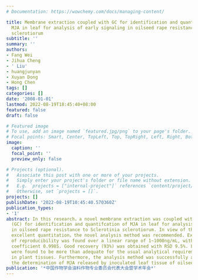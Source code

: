 ```yaml
---
# Documentation: https://wowchemy.com/docs/managing-content/

title: Membrane extraction coupled with GC for identification and quantification of
  MJA in leaf for analysis of early signaling in oilseed rape resistance to sclerotinia
  sclerotiorum
subtitle: ''
summary: ''
authors:
- Fang Wei
- Jihua Cheng
- ' Liu'
- huangjunyan
- Xuyan Dong
- Hong Chen
tags: []
categories: []
date: '2008-01-01'
lastmod: 2022-08-19T18:45:40+08:00
featured: false
draft: false

# Featured image
# To use, add an image named `featured.jpg/png` to your page's folder.
# Focal points: Smart, Center, TopLeft, Top, TopRight, Left, Right, BottomLeft, Bottom, BottomRight.
image:
  caption: ''
  focal_point: ''
  preview_only: false

# Projects (optional).
#   Associate this post with one or more of your projects.
#   Simply enter your project's folder or file name without extension.
#   E.g. `projects = ["internal-project"]` references `content/project/deep-learning/index.md`.
#   Otherwise, set `projects = []`.
projects: []
publishDate: '2022-08-19T10:45:40.570360Z'
publication_types:
- '1'
abstract: In this research，a novel membrane extraction was coupled with gas chromatograph
  (GC) for identification and quantifcation of MJA in leaf for analysis of early signaling
  in oilseed rape resistance to Sclerotinia sclerotiorum. In view of the simplictity，sensitivity，and
  excellent quantitation，the novel analysis method was recommended. Excellent method
  of reproducibility was found over a linear range of 1~1000ng/mL, with the correlation
  coefficient 0.9985. Good recovery (93%) was obtained with RSD 9.5%. LOD was 0.2ng/mL，which
  were found to be more than adequate for the usual analytical requirements for MJA
  in plant tissues. Furthermore, the analysis method was successfully applied for
  the determination of MJA released by inoculated leaf tissue of oilseed rape.
publication: '*中国作物学会油料作物专业委员会代表大会暨学术年会*'
---
```

